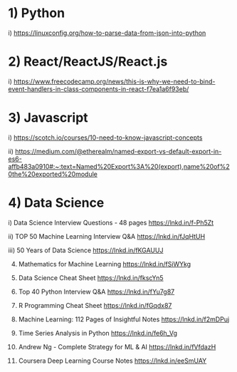 # 1) Python

  i) https://linuxconfig.org/how-to-parse-data-from-json-into-python

# 2) React/ReactJS/React.js
   
   i) https://www.freecodecamp.org/news/this-is-why-we-need-to-bind-event-handlers-in-class-components-in-react-f7ea1a6f93eb/

# 3) Javascript
   
   i) https://scotch.io/courses/10-need-to-know-javascript-concepts
   
  ii) https://medium.com/@etherealm/named-export-vs-default-export-in-es6-affb483a0910#:~:text=Named%20Export%3A%20(export),name%20of%20the%20exported%20module
  
# 4) Data Science

   i) Data Science Interview Questions - 48 pages
        https://lnkd.in/f-Ph5Zt

   ii) TOP 50 Machine Learning Interview Q&A
        https://lnkd.in/fJqHtUH

  iii) 50 Years of Data Science
        https://lnkd.in/fKGAUUJ

4. Mathematics for Machine Learning
https://lnkd.in/fSiWYkg

5. Data Science Cheat Sheet
https://lnkd.in/fkscYn5

6. Top 40 Python Interview Q&A
https://lnkd.in/fYu7g87

7. R Programming Cheat Sheet
https://lnkd.in/fGqdx87

8. Machine Learning: 112 Pages of Insightful Notes
https://lnkd.in/f2mDPuj

9. Time Series Analysis in Python
https://lnkd.in/fe6h_Vg

10. Andrew Ng - Complete Strategy for ML & AI
https://lnkd.in/fVfdazH

11. Coursera Deep Learning Course Notes
https://lnkd.in/eeSmUAY 
